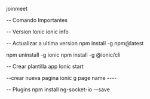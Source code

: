 joinmeet

-- Comando Importantes

-- Version Ionic
ionic info

-- Actualizar a ultima version
npm install -g npm@latest

npm uninstall -g ionic
npm install -g @ionic/cli

-- Crear plantilla app
Ionic start

--crear nueva pagina
ionic g page name ----


-- Plugins
npm install ng-socket-io --save


